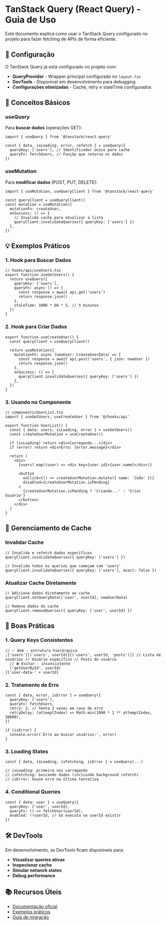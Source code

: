 # TanStack Query (React Query) - Guia de Uso

Este documento explica como usar o TanStack Query configurado no projeto para fazer fetching de APIs de forma eficiente.

## 🚀 Configuração

O TanStack Query já está configurado no projeto com:

- **QueryProvider** - Wrapper principal configurado no `layout.tsx`
- **DevTools** - Disponível em desenvolvimento para debugging
- **Configurações otimizadas** - Cache, retry e staleTime configurados

## 📖 Conceitos Básicos

### useQuery

Para **buscar dados** (operações GET):

```tsx
import { useQuery } from '@tanstack/react-query'

const { data, isLoading, error, refetch } = useQuery({
  queryKey: ['users'], // Identificador único para cache
  queryFn: fetchUsers, // Função que retorna os dados
})
```

### useMutation

Para **modificar dados** (POST, PUT, DELETE):

```tsx
import { useMutation, useQueryClient } from '@tanstack/react-query'

const queryClient = useQueryClient()
const mutation = useMutation({
  mutationFn: createUser,
  onSuccess: () => {
    // Invalida cache para atualizar a lista
    queryClient.invalidateQueries({ queryKey: ['users'] })
  },
})
```

## 💡 Exemplos Práticos

### 1. Hook para Buscar Dados

```tsx
// hooks/api/useUsers.tsx
export function useGetUsers() {
  return useQuery({
    queryKey: ['users'],
    queryFn: async () => {
      const response = await api.get('users')
      return response.json()
    },
    staleTime: 1000 * 60 * 5, // 5 minutos
  })
}
```

### 2. Hook para Criar Dados

```tsx
export function useCreateUser() {
  const queryClient = useQueryClient()

  return useMutation({
    mutationFn: async (newUser: CreateUserData) => {
      const response = await api.post('users', { json: newUser })
      return response.json()
    },
    onSuccess: () => {
      queryClient.invalidateQueries({ queryKey: ['users'] })
    },
  })
}
```

### 3. Usando no Componente

```tsx
// components/UserList.tsx
import { useGetUsers, useCreateUser } from '@/hooks/api'

export function UserList() {
  const { data: users, isLoading, error } = useGetUsers()
  const createUserMutation = useCreateUser()

  if (isLoading) return <div>Carregando...</div>
  if (error) return <div>Erro: {error.message}</div>

  return (
    <div>
      {users?.map((user) => <div key={user.id}>{user.name}</div>)}

      <button
        onClick={() => createUserMutation.mutate({ name: 'João' })}
        disabled={createUserMutation.isPending}
      >
        {createUserMutation.isPending ? 'Criando...' : 'Criar Usuário'}
      </button>
    </div>
  )
}
```

## 🔄 Gerenciamento de Cache

### Invalidar Cache

```tsx
// Invalida e refetch dados específicos
queryClient.invalidateQueries({ queryKey: ['users'] })

// Invalida todos os queries que começam com 'users'
queryClient.invalidateQueries({ queryKey: ['users'], exact: false })
```

### Atualizar Cache Diretamente

```tsx
// Adiciona dados diretamente ao cache
queryClient.setQueryData(['user', userId], newUserData)

// Remove dados do cache
queryClient.removeQueries({ queryKey: ['user', userId] })
```

## 🎯 Boas Práticas

### 1. Query Keys Consistentes

```tsx
// ✅ Bom - estrutura hierárquica
;['users'][('users', userId)][('users', userId, 'posts')][ // Lista de usuários // Usuário específico // Posts do usuário
  // ❌ Evitar - inconsistente
  ('getUserById', userId)
]['user-data-' + userId]
```

### 2. Tratamento de Erro

```tsx
const { data, error, isError } = useQuery({
  queryKey: ['users'],
  queryFn: fetchUsers,
  retry: 3, // Tenta 3 vezes em caso de erro
  retryDelay: (attemptIndex) => Math.min(1000 * 2 ** attemptIndex, 30000),
})

if (isError) {
  console.error('Erro ao buscar usuários:', error)
}
```

### 3. Loading States

```tsx
const { data, isLoading, isFetching, isError } = useQuery(...)

// isLoading: primeira vez carregando
// isFetching: buscando dados (incluindo background refetch)
// isError: houve erro na última tentativa
```

### 4. Conditional Queries

```tsx
const { data: user } = useQuery({
  queryKey: ['user', userId],
  queryFn: () => fetchUser(userId),
  enabled: !!userId, // Só executa se userId existir
})
```

## 🛠️ DevTools

Em desenvolvimento, as DevTools ficam disponíveis para:

- **Visualizar queries ativas**
- **Inspecionar cache**
- **Simular network states**
- **Debug performance**

## 📚 Recursos Úteis

- [Documentação oficial](https://tanstack.com/query/latest)
- [Exemplos práticos](https://tanstack.com/query/latest/docs/react/examples)
- [Guia de migração](https://tanstack.com/query/latest/docs/react/guides/migrating-to-react-query-4)
